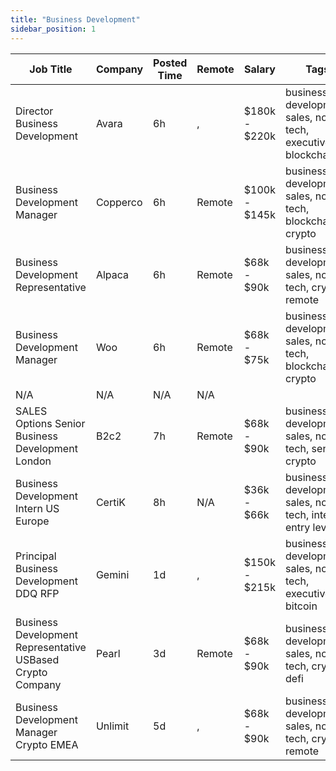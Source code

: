 ```yaml
---
title: "Business Development"
sidebar_position: 1
---
```


| Job Title | Company | Posted Time | Remote | Salary | Tags | Apply Link |
|-----------|---------|-------------|--------|--------|------|------------|
| Director Business Development | Avara | 6h | , | $180k - $220k | business development, sales, non tech, executive, blockchain | [Apply](https://web3.career/director-business-development-avara/106733) |
| Business Development Manager | Copperco | 6h | Remote | $100k - $145k | business development, sales, non tech, blockchain, crypto | [Apply](https://web3.career/business-development-manager-copperco/105560) |
| Business Development Representative | Alpaca | 6h | Remote | $68k - $90k | business development, sales, non tech, crypto, remote | [Apply](https://web3.career/business-development-representative-alpaca/106688) |
| Business Development Manager | Woo | 6h | Remote | $68k - $75k | business development, sales, non tech, blockchain, crypto | [Apply](https://web3.career/business-development-manager-woo/95644) |
| N/A | N/A | N/A | N/A |  |  | [Apply](https://web3.career/metana) |
| SALES Options Senior Business Development London | B2c2 | 7h | Remote | $68k - $90k | business development, sales, non tech, senior, crypto | [Apply](https://web3.career/sales-options-senior-business-development-london-b2c2/104883) |
| Business Development Intern US Europe | CertiK | 8h | N/A | $36k - $66k | business development, sales, non tech, intern, entry level | [Apply](https://web3.career/business-development-intern-us-europe-certik/106664) |
| Principal Business Development DDQ RFP | Gemini | 1d | , | $150k - $215k | business development, sales, non tech, executive, bitcoin | [Apply](https://web3.career/principal-business-development-ddq-rfp-gemini/106636) |
| Business Development Representative USBased Crypto Company | Pearl | 3d | Remote | $68k - $90k | business development, sales, non tech, crypto, defi | [Apply](https://web3.career/business-development-representative-us-based-crypto-company-pearl/106595) |
| Business Development Manager Crypto EMEA | Unlimit | 5d | , | $68k - $90k | business development, sales, non tech, crypto, remote | [Apply](https://web3.career/business-development-manager-crypto-emea-unlimit/106532) |
